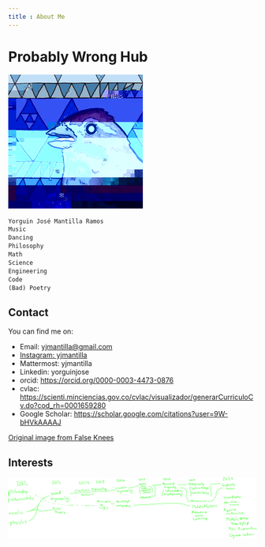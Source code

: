 ```yaml
---
title : About Me
---
```

# Probably Wrong Hub

![Bird](/images/bird.png)<br/>

```markdown
Yorguin José Mantilla Ramos
Music
Dancing
Philosophy
Math
Science
Engineering
Code
(Bad) Poetry


```

## Contact

You can find me on:

- Email: yjmantilla@gmail.com
- [Instagram: yjmantilla](https://www.instagram.com/yjmantilla/)
- Mattermost: yjmantilla
- Linkedin: yorguinjose
- orcid: https://orcid.org/0000-0003-4473-0876
- cvlac: https://scienti.minciencias.gov.co/cvlac/visualizador/generarCurriculoCv.do?cod_rh=0001659280
- Google Scholar: https://scholar.google.com/citations?user=9W-bHVkAAAAJ

<!-- Prototype Wave Height -->
[Original image from False Knees](https://tapas.io/episode/954630)

## Interests

![](/images/interests.svg)

